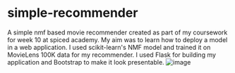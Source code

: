 # simple-recommender
A simple nmf based movie recommender created as part of my coursework for week 10 at spiced academy.
My aim was to learn how to deploy a model in a web application.
I used scikit-learn's NMF model and trained it on MovieLens 100K data
for my recommender.
I used Flask for building my application and Bootstrap to make it look
presentable.
![image](https://user-images.githubusercontent.com/68945610/113859899-b19a2780-97a5-11eb-9eba-7bce7768cdaa.png)

